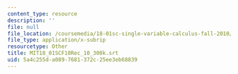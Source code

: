 ```yaml
---
content_type: resource
description: ''
file: null
file_location: /coursemedia/18-01sc-single-variable-calculus-fall-2010/5a4c255da0897681372c25ee3eb68839_MIT18_01SCF10Rec_10_300k.srt
file_type: application/x-subrip
resourcetype: Other
title: MIT18_01SCF10Rec_10_300k.srt
uid: 5a4c255d-a089-7681-372c-25ee3eb68839
---
```


